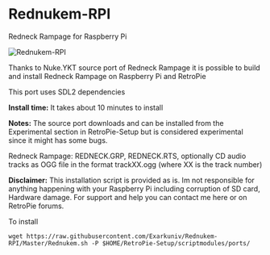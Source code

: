 # Rednukem-RPI
Redneck Rampage for Raspberry Pi

![Rednukem-RPI](https://github.com/Exarkuniv/Nblood-RPI/blob/Master/Screenshots/Rednukem.jpg)

Thanks to Nuke.YKT source port of Redneck Rampage it is possible to build and install Redneck Rampage 
on Raspberry Pi and RetroPie

This port uses SDL2 dependencies

**Install time:**
It takes about 10 minutes to install

**Notes:**
The source port downloads and can be installed from the Experimental section in RetroPie-Setup but is considered experimental since it might has some bugs.

Redneck Rampage: REDNECK.GRP, REDNECK.RTS, optionally CD audio tracks as OGG file in the format trackXX.ogg (where XX is the track number)

**Disclaimer:** This installation script is provided as is. Im not responsible for anything happening with your Raspberry Pi including corruption of SD card, Hardware damage. 
For support and help you can contact me here or on RetroPie forums.

To install

`wget https://raw.githubusercontent.com/Exarkuniv/Rednukem-RPI/Master/Rednukem.sh -P $HOME/RetroPie-Setup/scriptmodules/ports/`
